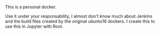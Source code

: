 This is a personal docker.

Use it under your responsability, I almost don't know much about Jenkins and the
build files created by the original ubuntu16 dockers. I create this to use this
in Jupyter with Root.
